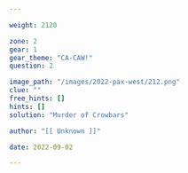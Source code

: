 ```yaml
---

weight: 2120

zone: 2
gear: 1
gear_theme: "CA-CAW!"
question: 2

image_path: "/images/2022-pax-west/212.png"
clue: ""
free_hints: []
hints: []
solution: "Murder of Crowbars"

author: "[[ Unknown ]]"

date: 2022-09-02

---
```


